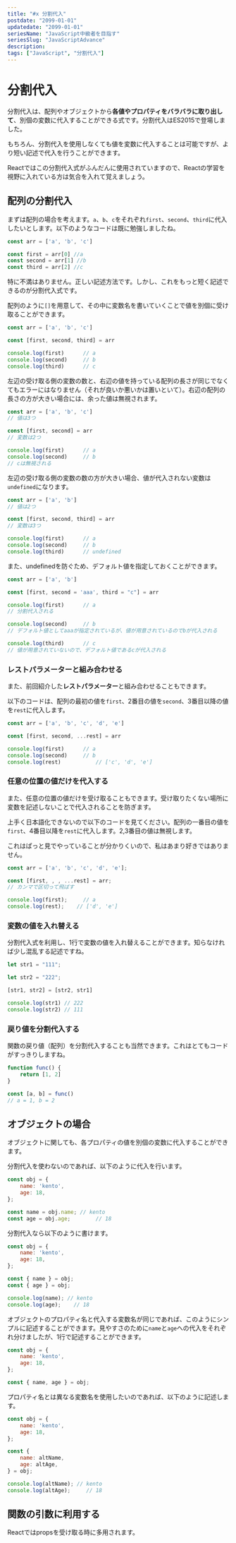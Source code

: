 ```yaml
---
title: "#x 分割代入"
postdate: "2099-01-01"
updatedate: "2099-01-01"
seriesName: "JavaScript中級者を目指す"
seriesSlug: "JavaScriptAdvance"
description: 
tags: ["JavaScript", "分割代入"]
---
```


# 分割代入

分割代入は、配列やオブジェクトから**各値やプロパティをバラバラに取り出して**、別個の変数に代入することができる式です。分割代入はES2015で登場しました。

もちろん、分割代入を使用しなくても値を変数に代入することは可能ですが、より短い記述で代入を行うことができます。

Reactではこの分割代入式がふんだんに使用されていますので、Reactの学習を視野に入れている方は気合を入れて覚えましょう。

## 配列の分割代入

まずは配列の場合を考えます。`a`、`b`、`c`をそれぞれ`first`、`second`、`third`に代入したいとします。以下のようなコードは既に勉強しましたね。

```javascript
const arr = ['a', 'b', 'c']

const first = arr[0] //a
const second = arr[1] //b
const third = arr[2] //c
```

特に不満はありません。正しい記述方法です。しかし、これをもっと短く記述できるのが分割代入式です。

配列のように`[]`を用意して、その中に変数名を書いていくことで値を別個に受け取ることができます。

```javascript
const arr = ['a', 'b', 'c']

const [first, second, third] = arr

console.log(first)		// a
console.log(second)		// b
console.log(third)		// c
```

左辺の受け取る側の変数の数と、右辺の値を持っている配列の長さが同じでなくてもエラーにはなりません（それが良いか悪いかは置いといて）。右辺の配列の長さの方が大きい場合には、余った値は無視されます。

```javascript
const arr = ['a', 'b', 'c']
// 値は3つ

const [first, second] = arr
// 変数は2つ

console.log(first)		// a
console.log(second)		// b
// cは無視される
```

左辺の受け取る側の変数の数の方が大きい場合、値が代入されない変数は`undefined`になります。

```javascript
const arr = ['a', 'b']
// 値は2つ

const [first, second, third] = arr
// 変数は3つ

console.log(first)		// a
console.log(second)		// b
console.log(third)		// undefined
```

また、undefinedを防ぐため、デフォルト値を指定しておくことができます。

```javascript
const arr = ['a', 'b']

const [first, second = 'aaa', third = "c"] = arr

console.log(first)		// a
// 分割代入される

console.log(second)		// b
// デフォルト値としてaaaが指定されているが、値が用意されているのでbが代入される

console.log(third)		// c
// 値が用意されていないので、デフォルト値であるcが代入される
```

### レストパラメーターと組み合わせる

また、前回紹介した**レストパラメーター**と組み合わせることもできます。

以下のコードは、配列の最初の値を`first`、2番目の値を`second`、3番目以降の値を`rest`に代入します。

```javascript
const arr = ['a', 'b', 'c', 'd', 'e']

const [first, second, ...rest] = arr

console.log(first)		// a
console.log(second)		// b
console.log(rest)			// ['c', 'd', 'e']
```

### 任意の位置の値だけを代入する

また、任意の位置の値だけを受け取ることもできます。受け取りたくない場所に変数を記述しないことで代入されることを防ぎます。

上手く日本語化できないので以下のコードを見てください。配列の一番目の値を`first`、4番目以降を`rest`に代入します。2,3番目の値は無視します。

これはぱっと見でやっていることが分かりくいので、私はあまり好きではありません。

```javascript
const arr = ['a', 'b', 'c', 'd', 'e'];

const [first, , , ...rest] = arr;
// カンマで区切って飛ばす

console.log(first);		// a
console.log(rest);    // ['d', 'e']
```

### 変数の値を入れ替える

分割代入式を利用し、1行で変数の値を入れ替えることができます。知らなければ少し混乱する記述ですね。

```javascript
let str1 = "111";

let str2 = "222";

[str1, str2] = [str2, str1]

console.log(str1) // 222
console.log(str2) // 111
```

### 戻り値を分割代入する

関数の戻り値（配列）を分割代入することも当然できます。これはとてもコードがすっきりしますね。

```javascript
function func() {
	return [1, 2]
}

const [a, b] = func()
// a = 1, b = 2
```

## オブジェクトの場合

オブジェクトに関しても、各プロパティの値を別個の変数に代入することができます。

分割代入を使わないのであれば、以下のように代入を行います。

```javascript
const obj = {
	name: 'kento',
	age: 18,
};

const name = obj.name; // kento
const age = obj.age;		// 18
```

分割代入なら以下のように書けます。

```javascript
const obj = {
	name: 'kento',
	age: 18,
};

const { name } = obj;
const { age } = obj;

console.log(name); // kento
console.log(age);	 // 18
```

オブジェクトのプロパティ名と代入する変数名が同じであれば、このようにシンプルに記述することができます。見やすさのために`name`と`age`への代入をそれぞれ分けましたが、1行で記述することができます。

```javascript
const obj = {
	name: 'kento',
	age: 18,
};

const { name, age } = obj;
```

プロパティ名とは異なる変数名を使用したいのであれば、以下のように記述します。

```javascript
const obj = {
	name: 'kento',
	age: 18,
};

const {
	name: altName,
	age: altAge,
} = obj;

console.log(altName); // kento
console.log(altAge);	 // 18
```

## 関数の引数に利用する

Reactではpropsを受け取る時に多用されます。
